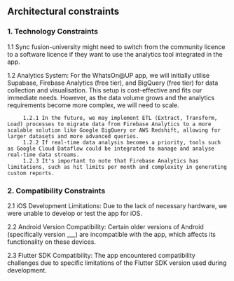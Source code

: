 ## Architectural constraints

### 1. Technology Constraints
1.1  Sync fusion-university might need to switch from the community licence to a software licence if they want to use the analytics tool integrated in the app.

1.2  Analytics System: For the WhatsOn@UP app, we will initially utilise Supabase, Firebase Analytics (free tier), and BigQuery (free tier) for data collection and visualisation. This setup is cost-effective and fits our immediate needs. However, as the data volume grows and the analytics requirements become more complex, we will need to scale.

         1.2.1 In the future, we may implement ETL (Extract, Transform, Load) processes to migrate data from Firebase Analytics to a more scalable solution like Google BigQuery or AWS Redshift, allowing for larger datasets and more advanced queries.
         1.2.2 If real-time data analysis becomes a priority, tools such as Google Cloud Dataflow could be integrated to manage and analyse real-time data streams.
         1.2.3 It's important to note that Firebase Analytics has limitations, such as hit limits per month and complexity in generating custom reports.

### 2. Compatibility Constraints
 
 2.1 iOS Development Limitations: Due to the lack of necessary hardware, we were unable to develop or test the app for iOS.

 2.2 Android Version Compatibility: Certain older versions of Android (specifically version ___) are incompatible with the app, which affects its functionality on these devices.
 
 2.3 Flutter SDK Compatibility: The app encountered compatibility challenges due to specific limitations of the Flutter SDK version used during development.


